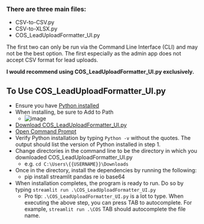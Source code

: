### There are three main files:
- CSV-to-CSV.py
- CSV-to-XLSX.py
- COS_LeadUploadFormatter_UI.py

The first two can only be run via the Command Line Interface (CLI) and may not be the best option. The first especially as the admin app does not accept CSV format for lead uploads.

**I would recommend using COS_LeadUploadFormatter_UI.py exclusively.**

## To Use COS_LeadUploadFormatter_UI.py
- Ensure you have [Python installed](https://www.python.org/downloads/)
- When installing, be sure to Add to Path 
  - ![image](https://user-images.githubusercontent.com/26580229/235505498-0fe01c61-1ea8-4a40-90da-3cd7624e44c8.png)
- [Download COS_LeadUploadFormatter_UI.py](https://github.com/ddriver88/OS_Upload/blob/095850f335c9fc6598fa5b7b183ae259a702b6b1/COS_LeadUploadFormatter_UI.py)
- [Open Command Prompt](https://www.howtogeek.com/235101/10-ways-to-open-the-command-prompt-in-windows-10/)
- Verify Python installation by typing `Python -v` without the quotes. The output should list the version of Python installed in step 1.
- Change directories in the command line to be the directory in which you downloaded COS_LeadUploadFormatter_UI.py
  - e.g. `cd C:\Users\{{USERNAME}}\Downloads`
- Once in the directory, install the dependencies by running the following:
  - pip install streamlit pandas re io base64
- When installation completes, the program is ready to run. Do so by typing `streamlit run .\COS_LeadUploadFormatter_UI.py`
  - Pro tip: `.\COS_LeadUploadFormatter_UI.py` is a lot to type. When executing the above step, you can press TAB to autocomplete. For example, `streamlit run .\COS` TAB should autocomplete the file name.
